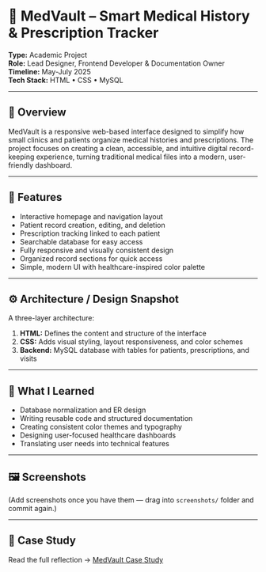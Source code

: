 # 🏥 MedVault – Smart Medical History & Prescription Tracker

**Type:** Academic Project  
**Role:** Lead Designer, Frontend Developer & Documentation Owner  
**Timeline:** May-July 2025  
**Tech Stack:** HTML • CSS • MySQL 

---

## 🧩 Overview
MedVault is a responsive web-based interface designed to simplify how small clinics and patients organize medical histories and prescriptions. The project focuses on creating a clean, accessible, and intuitive digital record-keeping experience, turning traditional medical files into a modern, user-friendly dashboard.

---

## 🚀 Features
- Interactive homepage and navigation layout
- Patient record creation, editing, and deletion  
- Prescription tracking linked to each patient  
- Searchable database for easy access  
- Fully responsive and visually consistent design  
- Organized record sections for quick access
- Simple, modern UI with healthcare-inspired color palette
  
---

## ⚙️ Architecture / Design Snapshot
A three-layer architecture:
1. **HTML:** Defines the content and structure of the interface
2. **CSS:** Adds visual styling, layout responsiveness, and color schemes
3. **Backend:** MySQL database with tables for patients, prescriptions, and visits  

---

## 🧠 What I Learned
- Database normalization and ER design  
- Writing reusable code and structured documentation
- Creating consistent color themes and typography
- Designing user-focused healthcare dashboards 
- Translating user needs into technical features  

---

## 🖼️ Screenshots
(Add screenshots once you have them — drag into `screenshots/` folder and commit again.)

---

## 📘 Case Study
Read the full reflection → [MedVault Case Study](../CaseStudies/MedVault_CaseStudy.md)
